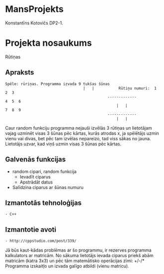 # MansProjekts
Konstantīns Kotovičs DP2-1.

# Projekta nosaukums
Rūtiņas
## Apraksts
	Spēle: rūriņas. Programma izvada 9 tukšas šūnas  
	    					           |   |           Rūtiņu numuri:  1  2  3
                                                  -------------                       4  5  6
                                                      |   |                           7  8  9
                                                  -------------
                                                      |   |
                                                      
 Caur random funkciju programma nejauši izvēlās 3 rūtiņas un lietotājam vajag uzminēt visas 3 šūnas pēc kārtas, kurās atrodas x, ja spēlētājs uzmin vienu vai divas, bet pēc tam izvēlas nepareizo, tad viss sākas no jauna. Lietotājs uzvar, kad viņš uzmin visas 3 šūnas pēc kārtas.
## Galvenās funkcijas
  - random cipari, random funkcija
	- Ievadīt ciparus
	- Apstrādāt datus
  - Salīdzina ciparus ar šūnas numuru
## Izmantotās tehnoloģijas
	- C++
## Izmantotie avoti
	- http://cppstudio.com/post/339/

Jā būs kaut-kādas problēmas ar šo programmu, ir rezerves programma kalkulators ar matricām. 
No sākuma lietotājs ievada ciparus priekš abām matricām (katra 3x3) un pēc tām matemātisko operācijas zīmi: +/-/*
Programma izskaitļo un izvada galīgo atbildi (vienu matricu).
